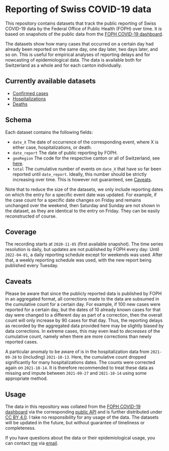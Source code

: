 # Reporting of Swiss COVID-19 data

This repository contains datasets that track the public reporting of Swiss COVID-19 data by the Federal Office of Public Health (FOPH) over time. It is based on snapshots of the public data from the [FOPH COVID-19 dashboard](https://www.covid19.admin.ch).

The datasets show how many cases that occurred on a certain day had already been reported on the same day, one day later, two days later, and so on. This is useful for empirical analyses of reporting delays and for nowcasting of epidemiological data. The data is available both for Switzerland as a whole and for each canton individually.

## Currently available datasets
- [Confirmed cases](data/reporting_cases.csv)
- [Hospitalizations](data/reporting_hospitalizations.csv)
- [Deaths](data/reporting_deaths.csv)

## Schema
Each dataset contains the following fields:
- `date_X` The date of occurrence of the corresponding event, where X is either case, hospitalizations, or death.
- `date_report` The date of public reporting by FOPH.
- `geoRegion` The code for the respective canton or all of Switzerland, see [here](https://www.covid19.admin.ch/api/data/documentation/models/sources-definitions-dailyincomingdata.md#georegion).
- `total` The cumulative number of events on `date_X` that have so far been reported until `date_report`. Ideally, this number should be strictly increasing over time. This is however not guaranteed, see [Caveats](#caveats).

Note that to reduce the size of the datasets, we only include reporting dates on which the entry for a specific event date was updated. For example, if the case count for a specific date changes on Friday and remains unchanged over the weekend, then Saturday and Sunday are not shown in the dataset, as they are identical to the entry on Friday. They can be easily reconstructed of course.

## Coverage
The recording starts at `2020-11-05` (first available snapshot). The time series resolution is daily, but updates are not published by FOPH every day: Until `2022-04-01`, a daily reporting schedule except for weekends was used. After that, a weekly reporting schedule was used, with the new report being published every Tuesday.

## Caveats
Please be aware that since the publicly reported data is published by FOPH in an aggregated format, all corrections made to the data are subsumed in the cumulative count for a certain day. For example, if 100 new cases were reported for a certain day, but the dates of 10 already known cases for that day were changed to a different day as part of a correction, then the overall count will only increase by 90 cases for that day. Thus, the reporting delays as recorded by the aggregated data provided here may be slightly biased by data corrections. In extreme cases, this may even lead to *decreases* of the cumulative count, namely when there are more corrections than newly reported cases.

A particular anomaly to be aware of is in the hospitalization data from `2021-09-28` to (including) `2021-10-13`. Here, the cumulative count dropped significantly for many hospitalizations dates. The counts were corrected again on `2021-10-14`. It is therefore recommended to treat these data as missing and impute between `2021-09-27` and `2021-10-14` using some appropriate method.

## Usage
The data in this repository was collated from the [FOPH COVID-19 dashboard](https://www.covid19.admin.ch) via the corresponding [public API](https://www.covid19.admin.ch/api/data/documentation#data-context-history) and is further distributed under [CC BY 4.0](https://creativecommons.org/licenses/by/4.0/). I take no responsibility for any usage of the data. The datasets will be updated in the future, but without guarantee of timeliness or completeness.

If you have questions about the data or their epidemiological usage, you can contact [me](https://bsse.ethz.ch/cevo/the-group/people/person-detail.html?persid=283358) via [email](mailto:adrian.lison@bsse.ethz.ch).
